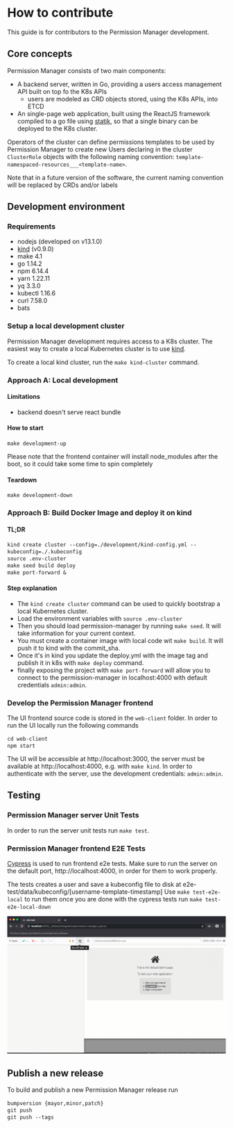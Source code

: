 # How to contribute

This guide is for contributors to the Permission Manager development.

## Core concepts

Permission Manager consists of two main components:

- A backend server, written in Go, providing a users access management API built on top fo the K8s APIs
  - users are modeled as CRD objects stored, using the K8s APIs, into ETCD
- An single-page web application, built using the ReactJS framework compiled to a go file using
  [statik](https://github.com/rakyll/statik), so that a single binary can be deployed to the K8s cluster.

Operators of the cluster can define permissions templates to be used by Permission Manager to create new Users
declaring in the cluster `ClusterRole` objects with the following naming convention:
`template-namespaced-resources___<template-name>`.

Note that in a future version of the software, the current naming convention will be replaced by CRDs and/or labels

## Development environment

### Requirements

- nodejs (developed on v13.1.0)
- [kind](https://github.com/kubernetes-sigs/kind) (v0.9.0)
- make 4.1
- go 1.14.2
- npm 6.14.4
- yarn 1.22.11
- yq 3.3.0
- kubectl 1.16.6
- curl 7.58.0
- bats


### Setup a local development cluster

Permission Manager development requires access to a K8s cluster.
The easiest way to create a local Kubernetes cluster is to use [kind](https://github.com/kubernetes-sigs/kind).

To create a local kind cluster, run the `make kind-cluster` command. 

### Approach A: Local development

#### Limitations

- backend doesn't serve react bundle

#### How to start

```shell script
make development-up
```

Please note that the frontend container will install node_modules after the boot, so it could take some time to spin completely

#### Teardown

```shell script
make development-down
```

### Approach B: Build Docker Image and deploy it on kind
 
#### TL;DR
```
kind create cluster --config=./development/kind-config.yml --kubeconfig=./.kubeconfig
source .env-cluster
make seed build deploy 
make port-forward &
```
#### Step explanation

- The `kind create cluster` command can be used to quickly bootstrap a local Kubernetes cluster.
- Load the environment variables with `source .env-cluster`
- Then you should load permission-manager by running `make seed`. It will take information for your current context.
- You must create a container image with local code wit `make build`. It will push it to kind with the commit_sha.
- Once it's in kind you update the deploy.yml with the image tag and publish it in k8s with `make deploy` command.
- finally exposing the project with `make port-forward` will allow you to connect to the permission-manager 
  in localhost:4000 with default credentials `admin:admin`.

### Develop the Permission Manager frontend

The UI frontend source code is stored in the `web-client` folder.
In order to run the UI locally run the following commands

```
cd web-client
npm start
```

The UI will be accessible at http://localhost:3000, the server must be available at http://localhost:4000, e.g. with `make kind`.
In order to authenticate with the server, use the development credentials: `admin:admin`.

## Testing

### Permission Manager server Unit Tests

In order to run the server unit tests run `make test`.

### Permission Manager frontend E2E Tests

[Cypress](https://cypress.io) is used to run frontend e2e tests.
Make sure to run the server on the default port, http://localhost:4000, in order for them to work properly.

The tests creates a user and save a kubeconfig file to disk at e2e-test/data/kubeconfig/[username-template-timestamp]
Use `make test-e2e-local` to run them once you are done with the cypress tests run `make test-e2e-local-down`

![e2e](./assets/e2e.gif)

## Publish a new release

To build and publish a new Permission Manager release run

```
bumpversion {mayor,minor,patch}
git push 
git push --tags
```
